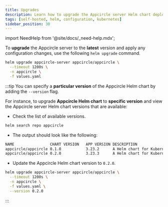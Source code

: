 ```yaml
---
title: Upgrades
description: Learn how to upgrade the Appcircle server Helm chart deployment
tags: [self-hosted, helm, configuration, kubernetes]
sidebar_position: 30
---
```


import NeedHelp from '@site/docs/\_need-help.mdx';

To **upgrade** the Appcircle server to the **latest** version and apply any configuration changes, use the following `helm upgrade` command. 

```bash
helm upgrade appcircle-server appcircle/appcircle \
  --timeout 1200s \
  -n appcircle \
  -f values.yaml
```

:::tip
You can specify a **particular version** of the Appcircle Helm chart by adding the `--version` flag. 

For instance, to upgrade **Appcircle Helm chart** to **specific version** and view the Appcircle server Helm chart versions that are available:

- Check the list of available versions.

```bash
helm search repo appcircle
```

- The output should look like the following:

```bash
NAME               	CHART VERSION	APP VERSION	DESCRIPTION                
appcircle/appcircle	0.1.0        	3.23.2     	A Helm chart for Kubernetes
appcircle/appcircle	0.2.0        	3.23.3     	A Helm chart for Kubernetes
```

- Update the Appcircle Helm chart version to `0.2.0`.

```bash
helm upgrade appcircle-server appcircle/appcircle \
  --timeout 1200s \
  -n appcircle \
  -f values.yaml \
  --version 0.2.0
```
:::

<NeedHelp />
